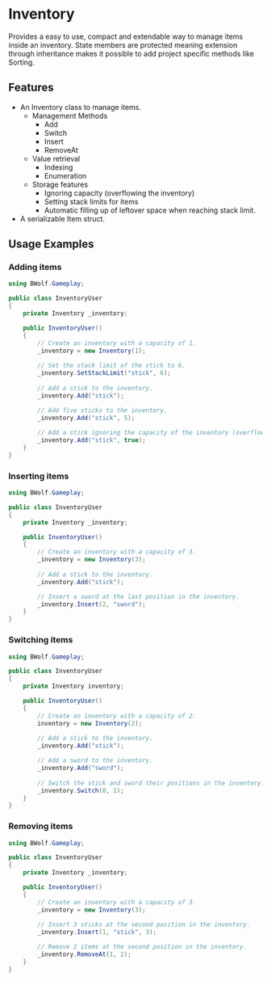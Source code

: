 # Inventory

Provides a easy to use, compact and extendable way to manage items inside an inventory.
State members are protected meaning extension through inheritance makes it possible to add project specific methods like Sorting.

## Features
- An Inventory class to manage items.
  - Management Methods
    - Add
    - Switch
    - Insert
    - RemoveAt
  - Value retrieval
    - Indexing
    - Enumeration
  - Storage features
    - Ignoring capacity (overflowing the inventory)
    - Setting stack limits for items
    - Automatic filling up of leftover space when reaching stack limit.
- A serializable Item struct.

## Usage Examples
### Adding items
```c#
using BWolf.Gameplay;

public class InventoryUser
{
    private Inventory _inventory;

    public InventoryUser()
    {
        // Create an inventory with a capacity of 1.
        _inventory = new Inventory(1);
        
        // Set the stack limit of the stick to 6.
        _inventory.SetStackLimit("stick", 6);
        
        // Add a stick to the inventory.
        _inventory.Add("stick");

        // Add five sticks to the inventory.
        _inventory.Add("stick", 5);
        
        // Add a stick ignoring the capacity of the inventory (overflowing it).
        _inventory.Add("stick", true);
    }
}
```
### Inserting items
```c#
using BWolf.Gameplay;

public class InventoryUser
{
    private Inventory _inventory;

    public InventoryUser()
    {
        // Create an inventory with a capacity of 3.
        _inventory = new Inventory(3);
        
        // Add a stick to the inventory.
        _inventory.Add("stick");

        // Insert a sword at the last position in the inventory.
        _inventory.Insert(2, "sword");
    }
}
```
### Switching items
```c#
using BWolf.Gameplay;

public class InventoryUser
{
    private Inventory inventory;

    public InventoryUser()
    {
        // Create an inventory with a capacity of 2.
        inventory = new Inventory(2);
        
        // Add a stick to the inventory.
        _inventory.Add("stick");

        // Add a sword to the inventory.
        _inventory.Add("sword");
        
        // Switch the stick and sword their positions in the inventory.
        _inventory.Switch(0, 1);
    }
}
```
### Removing items
```c#
using BWolf.Gameplay;

public class InventoryUser
{
    private Inventory _inventory;

    public InventoryUser()
    {
        // Create an inventory with a capacity of 3.
        _inventory = new Inventory(3);
        
        // Insert 3 sticks at the second position in the inventory.
        _inventory.Insert(1, "stick", 3);

        // Remove 2 items at the second position in the inventory.
        _inventory.RemoveAt(1, 2);
    }
}
```
